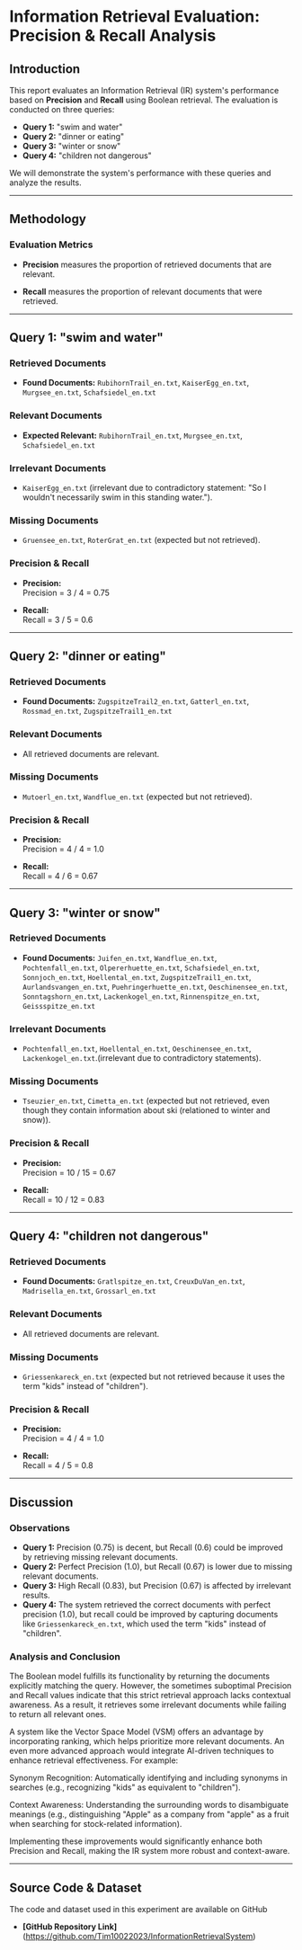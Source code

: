 # Information Retrieval Evaluation: Precision & Recall Analysis

## Introduction

This report evaluates an Information Retrieval (IR) system's performance based on **Precision** and **Recall** using Boolean retrieval. The evaluation is conducted on three queries:

- **Query 1:** "swim and water"
- **Query 2:** "dinner or eating"
- **Query 3:** "winter or snow"
- **Query 4:** "children not dangerous"

We will demonstrate the system's performance with these queries and analyze the results.

---

## Methodology

### Evaluation Metrics

- **Precision** measures the proportion of retrieved documents that are relevant.

- **Recall** measures the proportion of relevant documents that were retrieved.

---

## Query 1: "swim and water"

### Retrieved Documents
- **Found Documents:** `RubihornTrail_en.txt`, `KaiserEgg_en.txt`, `Murgsee_en.txt`, `Schafsiedel_en.txt`

### Relevant Documents
- **Expected Relevant:** `RubihornTrail_en.txt`, `Murgsee_en.txt`, `Schafsiedel_en.txt`

### Irrelevant Documents
- `KaiserEgg_en.txt` (irrelevant due to contradictory statement: "So I wouldn't necessarily swim in this standing water.").

### Missing Documents
- `Gruensee_en.txt`, `RoterGrat_en.txt` (expected but not retrieved).

### Precision & Recall

- **Precision:**  
  Precision = 3 / 4 = 0.75

- **Recall:**  
  Recall = 3 / 5 = 0.6

---

## Query 2: "dinner or eating"

### Retrieved Documents
- **Found Documents:** `ZugspitzeTrail2_en.txt`, `Gatterl_en.txt`, `Rossmad_en.txt`, `ZugspitzeTrail1_en.txt`

### Relevant Documents
- All retrieved documents are relevant.

### Missing Documents
- `Mutoerl_en.txt`, `Wandflue_en.txt` (expected but not retrieved).

### Precision & Recall

- **Precision:**  
  Precision = 4 / 4 = 1.0

- **Recall:**  
  Recall = 4 / 6 = 0.67

---

## Query 3: "winter or snow"

### Retrieved Documents
- **Found Documents:** `Juifen_en.txt`, `Wandflue_en.txt`, `Pochtenfall_en.txt`, `Olpererhuette_en.txt`, `Schafsiedel_en.txt`, `Sonnjoch_en.txt`, `Hoellental_en.txt`, `ZugspitzeTrail1_en.txt`, `Aurlandsvangen_en.txt`, `Puehringerhuette_en.txt`, `Oeschinensee_en.txt`, `Sonntagshorn_en.txt`, `Lackenkogel_en.txt`, `Rinnenspitze_en.txt`, `Geissspitze_en.txt`

### Irrelevant Documents
- `Pochtenfall_en.txt`, `Hoellental_en.txt`, `Oeschinensee_en.txt`, `Lackenkogel_en.txt`.(irrelevant due to contradictory statements).

### Missing Documents
- `Tseuzier_en.txt`, `Cimetta_en.txt` (expected but not retrieved, even though they contain information about ski (relationed to winter and snow)).

### Precision & Recall

- **Precision:**  
  Precision = 10 / 15 = 0.67

- **Recall:**  
  Recall = 10 / 12 = 0.83

---

## Query 4: "children not dangerous"

### Retrieved Documents
- **Found Documents:** `Gratlspitze_en.txt`, `CreuxDuVan_en.txt`, `Madrisella_en.txt`, `Grossarl_en.txt`

### Relevant Documents
- All retrieved documents are relevant.

### Missing Documents
- `Griessenkareck_en.txt` (expected but not retrieved because it uses the term "kids" instead of "children").

### Precision & Recall

- **Precision:**  
  Precision = 4 / 4 = 1.0

- **Recall:**  
  Recall = 4 / 5 = 0.8

---

## Discussion

### Observations
- **Query 1:** Precision (0.75) is decent, but Recall (0.6) could be improved by retrieving missing relevant documents.
- **Query 2:** Perfect Precision (1.0), but Recall (0.67) is lower due to missing relevant documents.
- **Query 3:** High Recall (0.83), but Precision (0.67) is affected by irrelevant results.
- **Query 4:** The system retrieved the correct documents with perfect precision (1.0), but recall could be improved by capturing documents like `Griessenkareck_en.txt`, which used the term "kids" instead of "children".

### Analysis and Conclusion
The Boolean model fulfills its functionality by returning the documents explicitly matching the query. However, the sometimes suboptimal Precision and Recall values indicate that this strict retrieval approach lacks contextual awareness. As a result, it retrieves some irrelevant documents while failing to return all relevant ones.

A system like the Vector Space Model (VSM) offers an advantage by incorporating ranking, which helps prioritize more relevant documents. An even more advanced approach would integrate AI-driven techniques to enhance retrieval effectiveness. For example:

Synonym Recognition: Automatically identifying and including synonyms in searches (e.g., recognizing "kids" as equivalent to "children").

Context Awareness: Understanding the surrounding words to disambiguate meanings (e.g., distinguishing "Apple" as a company from "apple" as a fruit when searching for stock-related information).

Implementing these improvements would significantly enhance both Precision and Recall, making the IR system more robust and context-aware.

---

## Source Code & Dataset

The code and dataset used in this experiment are available on GitHub

- **[GitHub Repository Link]** (https://github.com/Tim10022023/InformationRetrievalSystem)

